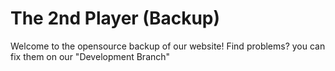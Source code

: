 # The 2nd Player (Backup)

Welcome to the opensource backup of our website! Find problems? you can fix them on our "Development Branch"
